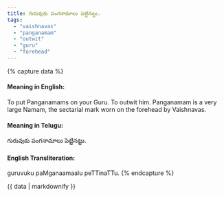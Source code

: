 ```yaml
---
title: గురువుకు పంగనామాలు పెట్టినట్టు.
tags:
  - "vaishnavas"
  - "panganamam"
  - "outwit"
  - "guru"
  - "forehead"
---
```


{% capture data %}
#### Meaning in English:
To put Panganamams on your Guru.
To outwit him.
Panganamam is a very large Namam, the sectarial mark worn on the forehead by Vaishnavas.

#### Meaning in Telugu:
గురువుకు పంగనామాలు పెట్టినట్టు.

#### English Transliteration:
guruvuku paMganaamaalu peTTinaTTu.
{% endcapture %}

<div class="notice">{{ data | markdownify }}</div>

